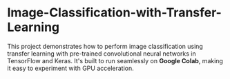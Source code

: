 # Image-Classification-with-Transfer-Learning
This project demonstrates how to perform image classification using transfer learning with pre-trained convolutional neural networks in TensorFlow and Keras. It's built to run seamlessly on **Google Colab**, making it easy to experiment with GPU acceleration.
